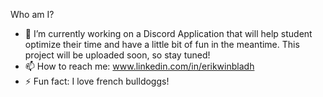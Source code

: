 Who am I?

- 🔭 I’m currently working on a Discord Application that will help student optimize their time and have a little bit of fun in the meantime. This project will be uploaded soon, so stay tuned!
- 📫 How to reach me: www.linkedin.com/in/erikwinbladh
- ⚡ Fun fact: I love french bulldoggs!
